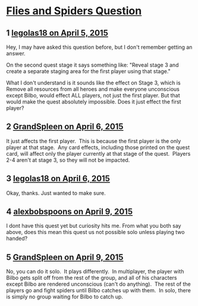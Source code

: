 # [Flies and Spiders Question](https://community.fantasyflightgames.com/topic/144982-flies-and-spiders-question/)

## 1 [legolas18 on April 5, 2015](https://community.fantasyflightgames.com/topic/144982-flies-and-spiders-question/?do=findComment&comment=1528531)

Hey, I may have asked this question before, but I don't remember getting an answer.

On the second quest stage it says something like: "Reveal stage 3 and create a separate staging area for the first player using that stage."

What I don't understand is it sounds like the effect on Stage 3, which is Remove all resources from all heroes and make everyone unconscious except Bilbo, would effect ALL players, not just the first player. But that would make the quest absolutely impossible. Does it just effect the first player?

## 2 [GrandSpleen on April 6, 2015](https://community.fantasyflightgames.com/topic/144982-flies-and-spiders-question/?do=findComment&comment=1529009)

It just affects the first player.  This is because the first player is the only player at that stage.  Any card effects, including those printed on the quest card, will affect only the player currently at that stage of the quest.  Players 2-4 aren't at stage 3, so they will not be impacted.

## 3 [legolas18 on April 6, 2015](https://community.fantasyflightgames.com/topic/144982-flies-and-spiders-question/?do=findComment&comment=1529110)

Okay, thanks. Just wanted to make sure.

## 4 [alexbobspoons on April 9, 2015](https://community.fantasyflightgames.com/topic/144982-flies-and-spiders-question/?do=findComment&comment=1546457)

I dont have this quest yet but curiosity hits me. From what you both say above, does this mean this quest us not possible solo unless playing two handed?

## 5 [GrandSpleen on April 9, 2015](https://community.fantasyflightgames.com/topic/144982-flies-and-spiders-question/?do=findComment&comment=1546750)

No, you can do it solo.  It plays differently.  In multiplayer, the player with Bilbo gets split off from the rest of the group, and all of his characters except Bilbo are rendered unconscious (can't do anything).  The rest of the players go and fight spiders until Bilbo catches up with them.  In solo, there is simply no group waiting for Bilbo to catch up.  


